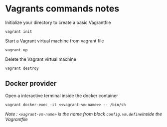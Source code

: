 # Vagrants commands notes

Initialize your directory to create a basic Vagrantfile

`vagrant init`

Start a Vagrant virtual machine from vagrant file

`vagrant up`

Delete the Vagrant virtual machine

`vagrant destroy`

## Docker provider

Open a interactive terminal inside the docker container

`vagrant docker-exec -it <<vagrant-vm-name>> -- /bin/sh `

*Note : `<vagrant-vm-name>` is the name from block `config.vm.define`inside the Vagrantfile*
